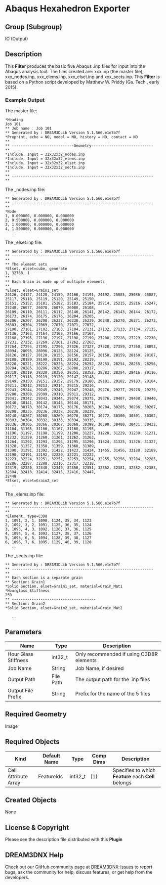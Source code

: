 # Abaqus Hexahedron Exporter

## Group (Subgroup)

IO (Output)

## Description

This **Filter** produces the basic five Abaqus .inp files for input into the Abaqus analysis tool. The files created are: xxx.inp (the master file), xxx_nodes.inp, xxx_elems.inp, xxx_elset.inp and xxx_sects.inp. This **Filter** is based on a Python script developed by Matthew W. Priddy (Ga. Tech., early 2015).

### Example Output

The master file:

    *Heading
    Job 101 
    ** Job name : Job 101  
    ** Generated by : DREAM3DLib Version 5.1.566.e1e7b7f
    *Preprint, echo = NO, model = NO, history = NO, contact = NO  
    **
    ** ----------------------------Geometry----------------------------
    **
    *Include, Input = 32x32x32_nodes.inp  
    *Include, Input = 32x32x32_elems.inp
    *Include, Input = 32x32x32_elset.inp 
    *Include, Input = 32x32x32_sects.inp
    **
    ** ----------------------------------------------------------------
    **  

The _nodes.inp file:

    ** Generated by : DREAM3DLib Version 5.1.566.e1e7b7f
    ** ----------------------------------------------------------------
    **
    *Node
    1, 0.000000, 0.000000, 0.000000
    2, 0.500000, 0.000000, 0.000000
    3, 1.000000, 0.000000, 0.000000
    4, 1.500000, 0.000000, 0.000000
       ..

The _elset.inp file:

    ** Generated by : DREAM3DLib Version 5.1.566.e1e7b7f
    ** ----------------------------------------------------------------
    ** 
    ** The element sets
    *Elset, elset=cube, generate
    1, 32768, 1 
    ** 
    ** Each Grain is made up of multiple elements  
    ** 
    *Elset, elset=Grain1_set
    24126, 24127, 24128, 24159, 24160, 24191, 24192, 25085, 25086, 25087, 25117, 25118, 25119, 25120, 25149, 25150,  
    25151, 25152, 25181, 25182, 25183, 25184, 25214, 25215, 25216, 25247, 25248, 26077, 26078, 26079, 26080, 26108,
    26109, 26110, 26111, 26112, 26140, 26141, 26142, 26143, 26144, 26172, 26173, 26174, 26175, 26176, 26204, 26205,
    26206, 26207, 26208, 26237, 26238, 26239, 26240, 26270, 26271, 26272, 26303, 26304, 27069, 27070, 27071, 27072, 
    27100, 27101, 27102, 27103, 27104, 27131, 27132, 27133, 27134, 27135, 27136, 27163, 27164, 27165, 27166, 27167,
    27168, 27195, 27196, 27197, 27198, 27199, 27200, 27228, 27229, 27230, 27231, 27232, 27260, 27261, 27262, 27263,
    27264, 27294, 27295, 27296, 27326, 27327, 27328, 27359, 27360, 28093, 28094, 28095, 28096, 28123, 28124, 28125,
    28126, 28127, 28128, 28155, 28156, 28157, 28158, 28159, 28160, 28187, 28188, 28189, 28190, 28191, 28192, 28219,
    28220, 28221, 28222, 28223, 28224, 28252, 28253, 28254, 28255, 28256, 28284, 28285, 28286, 28287, 28288, 28317,
    28318, 28319, 28320, 28350, 28351, 28352, 28383, 28384, 28416, 29116, 29117, 29118, 29119, 29120, 29147, 29148,
    29149, 29150, 29151, 29152, 29179, 29180, 29181, 29182, 29183, 29184, 29211, 29212, 29213, 29214, 29215, 29216, 
    29243, 29244, 29245, 29246, 29247, 29248, 29276, 29277, 29278, 29279, 29280, 29308, 29309, 29310, 29311, 29312, 
    29341, 29342, 29343, 29344, 29374, 29375, 29376, 29407, 29408, 29440, 30140, 30141, 30142, 30143, 30144, 30171, 
    30172, 30173, 30174, 30175, 30176, 30203, 30204, 30205, 30206, 30207, 30208, 30235, 30236, 30237, 30238, 30239, 
    30240, 30267, 30268, 30269, 30270, 30271, 30272, 30300, 30301, 30302, 30303, 30304, 30332, 30333, 30334, 30335,
    30336, 30365, 30366, 30367, 30368, 30398, 30399, 30400, 30431, 30432, 31164, 31165, 31166, 31167, 31168, 31195,
    31196, 31197, 31198, 31199, 31200, 31227, 31228, 31229, 31230, 31231, 31232, 31259, 31260, 31261, 31262, 31263, 
    31264, 31292, 31293, 31294, 31295, 31296, 31324, 31325, 31326, 31327, 31328, 31357, 31358, 31359, 31360, 31389, 
    31390, 31391, 31392, 31422, 31423, 31424, 31455, 31456, 32188, 32189, 32190, 32191, 32192, 32220, 32221, 32222, 
    32223, 32224, 32251, 32252, 32253, 32254, 32255, 32256, 32284, 32285, 32286, 32287, 32288, 32316, 32317, 32318,  
    32319, 32320, 32348, 32349, 32350, 32351, 32352, 32381, 32382, 32383, 32384, 32413, 32414, 32415, 32416, 32447,
    32448
    *Elset, elset=Grain2_set 
       ..    

The _elems.inp file:

    ** Generated by : DREAM3DLib Version 5.1.566.e1e7b7f
    ** ----------------------------------------------------------------  
    ** 
    *Element, type=C3D8
    1, 1091, 2, 1, 1090, 1124, 35, 34, 1123 
    2, 1092, 3, 2, 1091, 1125, 36, 35, 1124 
    3, 1093, 4, 3, 1092, 1126, 37, 36, 1125 
    4, 1094, 5, 4, 1093, 1127, 38, 37, 1126 
    5, 1095, 6, 5, 1094, 1128, 39, 38, 1127 
    6, 1096, 7, 6, 1095, 1129, 40, 39, 1128  
       ..

The _sects.inp file:

    ** Generated by : DREAM3DLib Version 5.1.566.e1e7b7f 
    ** ----------------------------------------------------------------  
    **
    ** Each section is a separate grain  
    ** Section: Grain1 
    *Solid Section, elset=Grain1_set, material=Grain_Mat1 
    *Hourglass Stiffness
    250 
    ** --------------------------------------    
    ** Section: Grain2 
    *Solid Section, elset=Grain2_set, material=Grain_Mat2  
    
       ..

## Parameters

| Name             | Type | Description |
|------------------|------|------------------------|
| Hour Glass Stiffness | int32_t | Only recommended if using C3D8R elements |
| Job Name | String | Job Name, if desired |
| Output Path | File Path | The output path for the .inp files |
| Output File Prefix | String | Prefix for the name of the 5 files |

## Required Geometry

Image

## Required Objects

| Kind                      | Default Name | Type     | Comp Dims | Description                                 |
|---------------------------|--------------|----------|--------|---------------------------------------------|
| Cell Attribute Array | FeatureIds | int32_t | (1) | Specifies to which **Feature** each **Cell** belongs |

## Created Objects

None

## License & Copyright

Please see the description file distributed with this **Plugin**

## DREAM3DNX Help

Check out our GitHub community page at [DREAM3DNX-Issues](https://github.com/BlueQuartzSoftware/DREAM3DNX-Issues) to report bugs, ask the community for help, discuss features, or get help from the developers.
